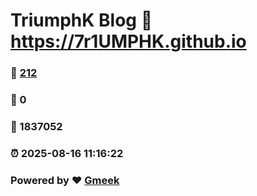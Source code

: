 # TriumphK Blog :link: https://7r1UMPHK.github.io 
### :page_facing_up: [212](https://7r1UMPHK.github.io/tag.html) 
### :speech_balloon: 0 
### :hibiscus: 1837052 
### :alarm_clock: 2025-08-16 11:16:22 
### Powered by :heart: [Gmeek](https://github.com/Meekdai/Gmeek)
